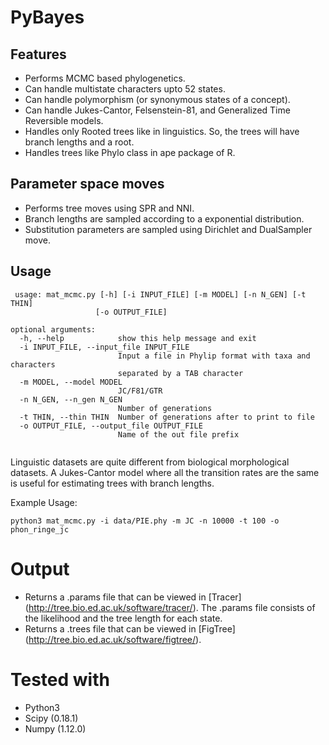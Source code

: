 # PyBayes
## Features

- Performs MCMC based phylogenetics.
- Can handle multistate characters upto 52 states.
- Can handle polymorphism (or synonymous states of a concept).
- Can handle Jukes-Cantor, Felsenstein-81, and Generalized Time Reversible models.
- Handles only Rooted trees like in linguistics. So, the trees will have branch lengths and a root.
- Handles trees like Phylo class in ape package of R.

## Parameter space moves
- Performs tree moves using SPR and NNI.
- Branch lengths are sampled according to a exponential distribution.
- Substitution parameters are sampled using Dirichlet and DualSampler move.


## Usage
```
 usage: mat_mcmc.py [-h] [-i INPUT_FILE] [-m MODEL] [-n N_GEN] [-t THIN]
                   [-o OUTPUT_FILE]

optional arguments:
  -h, --help            show this help message and exit
  -i INPUT_FILE, --input_file INPUT_FILE
                        Input a file in Phylip format with taxa and characters
                        separated by a TAB character
  -m MODEL, --model MODEL
                        JC/F81/GTR
  -n N_GEN, --n_gen N_GEN
                        Number of generations
  -t THIN, --thin THIN  Number of generations after to print to file
  -o OUTPUT_FILE, --output_file OUTPUT_FILE
                        Name of the out file prefix
  
  ```
  Linguistic datasets are quite different from biological morphological datasets. A Jukes-Cantor model where all the transition rates are the same is useful for estimating trees with branch lengths.

Example Usage:
```
python3 mat_mcmc.py -i data/PIE.phy -m JC -n 10000 -t 100 -o phon_ringe_jc
```  
# Output
- Returns a .params file that can be viewed in [Tracer] (http://tree.bio.ed.ac.uk/software/tracer/). The .params file consists of the likelihood and the tree length for each state.
- Returns a .trees file that can be viewed in [FigTree] (http://tree.bio.ed.ac.uk/software/figtree/).

# Tested with
- Python3
- Scipy (0.18.1)
- Numpy (1.12.0)
 
